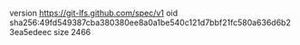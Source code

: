 version https://git-lfs.github.com/spec/v1
oid sha256:49fd549387cba380380ee8a0a1be540c121d7bbf21fc580a636d6b23ea5edeec
size 2466
